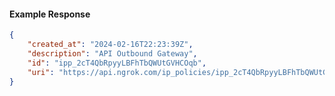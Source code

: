 <!-- Code generated for API Clients. DO NOT EDIT. -->

#### Example Response

```json
{
	"created_at": "2024-02-16T22:23:39Z",
	"description": "API Outbound Gateway",
	"id": "ipp_2cT4QbRpyyLBFhTbQWUtGVHCOqb",
	"uri": "https://api.ngrok.com/ip_policies/ipp_2cT4QbRpyyLBFhTbQWUtGVHCOqb"
}
```
